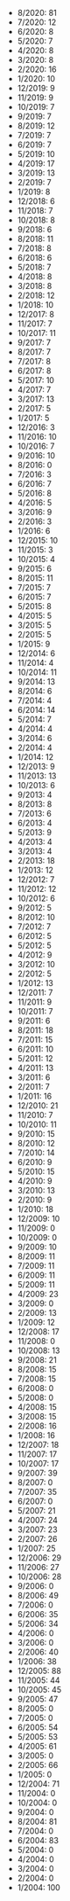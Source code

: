 *  8/2020: 81
*  7/2020: 12
*  6/2020: 8
*  5/2020: 7
*  4/2020: 8
*  3/2020: 8
*  2/2020: 16
*  1/2020: 10
*  12/2019: 9
*  11/2019: 9
*  10/2019: 7
*  9/2019: 7
*  8/2019: 12
*  7/2019: 7
*  6/2019: 7
*  5/2019: 10
*  4/2019: 17
*  3/2019: 13
*  2/2019: 7
*  1/2019: 8
*  12/2018: 6
*  11/2018: 7
*  10/2018: 8
*  9/2018: 6
*  8/2018: 11
*  7/2018: 8
*  6/2018: 6
*  5/2018: 7
*  4/2018: 8
*  3/2018: 8
*  2/2018: 12
*  1/2018: 10
*  12/2017: 8
*  11/2017: 7
*  10/2017: 11
*  9/2017: 7
*  8/2017: 7
*  7/2017: 8
*  6/2017: 8
*  5/2017: 10
*  4/2017: 7
*  3/2017: 13
*  2/2017: 5
*  1/2017: 5
*  12/2016: 3
*  11/2016: 10
*  10/2016: 7
*  9/2016: 10
*  8/2016: 0
*  7/2016: 3
*  6/2016: 7
*  5/2016: 8
*  4/2016: 5
*  3/2016: 9
*  2/2016: 3
*  1/2016: 6
*  12/2015: 10
*  11/2015: 3
*  10/2015: 4
*  9/2015: 6
*  8/2015: 11
*  7/2015: 7
*  6/2015: 7
*  5/2015: 8
*  4/2015: 5
*  3/2015: 5
*  2/2015: 5
*  1/2015: 9
*  12/2014: 6
*  11/2014: 4
*  10/2014: 11
*  9/2014: 13
*  8/2014: 6
*  7/2014: 4
*  6/2014: 14
*  5/2014: 7
*  4/2014: 4
*  3/2014: 6
*  2/2014: 4
*  1/2014: 12
*  12/2013: 9
*  11/2013: 13
*  10/2013: 6
*  9/2013: 4
*  8/2013: 8
*  7/2013: 6
*  6/2013: 4
*  5/2013: 9
*  4/2013: 4
*  3/2013: 4
*  2/2013: 18
*  1/2013: 12
*  12/2012: 7
*  11/2012: 12
*  10/2012: 6
*  9/2012: 5
*  8/2012: 10
*  7/2012: 7
*  6/2012: 5
*  5/2012: 5
*  4/2012: 9
*  3/2012: 10
*  2/2012: 5
*  1/2012: 13
*  12/2011: 7
*  11/2011: 9
*  10/2011: 7
*  9/2011: 6
*  8/2011: 18
*  7/2011: 15
*  6/2011: 10
*  5/2011: 12
*  4/2011: 13
*  3/2011: 6
*  2/2011: 7
*  1/2011: 16
*  12/2010: 21
*  11/2010: 7
*  10/2010: 11
*  9/2010: 15
*  8/2010: 12
*  7/2010: 14
*  6/2010: 9
*  5/2010: 15
*  4/2010: 9
*  3/2010: 13
*  2/2010: 9
*  1/2010: 18
*  12/2009: 10
*  11/2009: 0
*  10/2009: 0
*  9/2009: 10
*  8/2009: 11
*  7/2009: 11
*  6/2009: 11
*  5/2009: 11
*  4/2009: 23
*  3/2009: 0
*  2/2009: 13
*  1/2009: 12
*  12/2008: 17
*  11/2008: 0
*  10/2008: 13
*  9/2008: 21
*  8/2008: 15
*  7/2008: 15
*  6/2008: 0
*  5/2008: 0
*  4/2008: 15
*  3/2008: 15
*  2/2008: 16
*  1/2008: 16
*  12/2007: 18
*  11/2007: 17
*  10/2007: 17
*  9/2007: 39
*  8/2007: 0
*  7/2007: 35
*  6/2007: 0
*  5/2007: 21
*  4/2007: 24
*  3/2007: 23
*  2/2007: 26
*  1/2007: 25
*  12/2006: 29
*  11/2006: 27
*  10/2006: 28
*  9/2006: 0
*  8/2006: 49
*  7/2006: 0
*  6/2006: 35
*  5/2006: 34
*  4/2006: 0
*  3/2006: 0
*  2/2006: 40
*  1/2006: 38
*  12/2005: 88
*  11/2005: 44
*  10/2005: 45
*  9/2005: 47
*  8/2005: 0
*  7/2005: 0
*  6/2005: 54
*  5/2005: 53
*  4/2005: 61
*  3/2005: 0
*  2/2005: 66
*  1/2005: 0
*  12/2004: 71
*  11/2004: 0
*  10/2004: 0
*  9/2004: 0
*  8/2004: 81
*  7/2004: 0
*  6/2004: 83
*  5/2004: 0
*  4/2004: 0
*  3/2004: 0
*  2/2004: 0
*  1/2004: 100